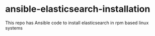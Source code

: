 # ansible-elasticsearch-installation
This repo has Ansible code to install elasticsearch in rpm based linux systems
